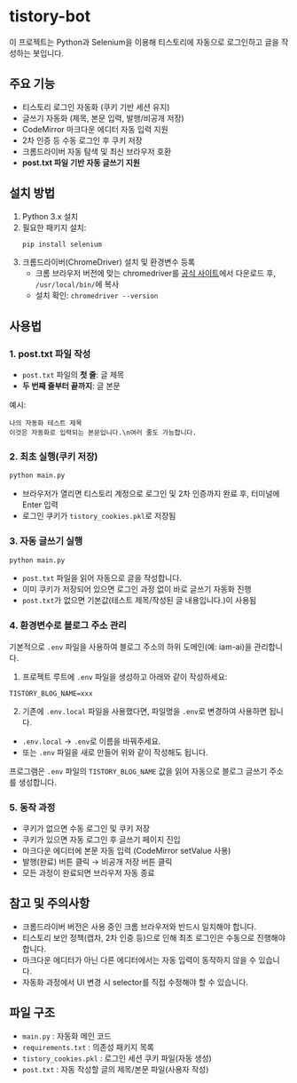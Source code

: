 # tistory-bot

이 프로젝트는 Python과 Selenium을 이용해 티스토리에 자동으로 로그인하고 글을 작성하는 봇입니다.

## 주요 기능

- 티스토리 로그인 자동화 (쿠키 기반 세션 유지)
- 글쓰기 자동화 (제목, 본문 입력, 발행/비공개 저장)
- CodeMirror 마크다운 에디터 자동 입력 지원
- 2차 인증 등 수동 로그인 후 쿠키 저장
- 크롬드라이버 자동 탐색 및 최신 브라우저 호환
- **post.txt 파일 기반 자동 글쓰기 지원**

## 설치 방법

1. Python 3.x 설치
2. 필요한 패키지 설치:
   ```bash
   pip install selenium
   ```
3. 크롬드라이버(ChromeDriver) 설치 및 환경변수 등록
   - 크롬 브라우저 버전에 맞는 chromedriver를 [공식 사이트](https://googlechromelabs.github.io/chrome-for-testing/)에서 다운로드 후, `/usr/local/bin/`에 복사
   - 설치 확인: `chromedriver --version`

## 사용법

### 1. post.txt 파일 작성

- `post.txt` 파일의 **첫 줄**: 글 제목
- **두 번째 줄부터 끝까지**: 글 본문

예시:

```
나의 자동화 테스트 제목
이것은 자동화로 입력되는 본문입니다.\n여러 줄도 가능합니다.
```

### 2. 최초 실행(쿠키 저장)

```bash
python main.py
```

- 브라우저가 열리면 티스토리 계정으로 로그인 및 2차 인증까지 완료 후, 터미널에 Enter 입력
- 로그인 쿠키가 `tistory_cookies.pkl`로 저장됨

### 3. 자동 글쓰기 실행

```bash
python main.py
```

- `post.txt` 파일을 읽어 자동으로 글을 작성합니다.
- 이미 쿠키가 저장되어 있으면 로그인 과정 없이 바로 글쓰기 자동화 진행
- `post.txt`가 없으면 기본값(테스트 제목/작성된 글 내용입니다.)이 사용됨

### 4. 환경변수로 블로그 주소 관리

기본적으로 `.env` 파일을 사용하여 블로그 주소의 하위 도메인(예: iam-ai)을 관리합니다.

1. 프로젝트 루트에 `.env` 파일을 생성하고 아래와 같이 작성하세요:

```
TISTORY_BLOG_NAME=xxx
```

2. 기존에 `.env.local` 파일을 사용했다면, 파일명을 `.env`로 변경하여 사용하면 됩니다.

- `.env.local` → `.env`로 이름을 바꿔주세요.
- 또는 `.env` 파일을 새로 만들어 위와 같이 작성해도 됩니다.

프로그램은 `.env` 파일의 `TISTORY_BLOG_NAME` 값을 읽어 자동으로 블로그 글쓰기 주소를 생성합니다.

### 5. 동작 과정

- 쿠키가 없으면 수동 로그인 및 쿠키 저장
- 쿠키가 있으면 자동 로그인 후 글쓰기 페이지 진입
- 마크다운 에디터에 본문 자동 입력 (CodeMirror setValue 사용)
- 발행(완료) 버튼 클릭 → 비공개 저장 버튼 클릭
- 모든 과정이 완료되면 브라우저 자동 종료

## 참고 및 주의사항

- 크롬드라이버 버전은 사용 중인 크롬 브라우저와 반드시 일치해야 합니다.
- 티스토리 보안 정책(캡차, 2차 인증 등)으로 인해 최초 로그인은 수동으로 진행해야 합니다.
- 마크다운 에디터가 아닌 다른 에디터에서는 자동 입력이 동작하지 않을 수 있습니다.
- 자동화 과정에서 UI 변경 시 selector를 직접 수정해야 할 수 있습니다.

## 파일 구조

- `main.py` : 자동화 메인 코드
- `requirements.txt` : 의존성 패키지 목록
- `tistory_cookies.pkl` : 로그인 세션 쿠키 파일(자동 생성)
- `post.txt` : 자동 작성할 글의 제목/본문 파일(사용자 작성)
